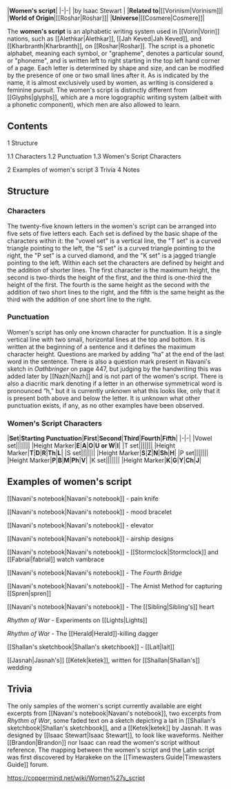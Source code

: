 |**Women's script**|
|-|-|
|by  Isaac Stewart |
|**Related to**|[[Vorinism\|Vorinism]]|
|**World of Origin**|[[Roshar\|Roshar]]|
|**Universe**|[[Cosmere\|Cosmere]]|

The **women's script** is an alphabetic writing system used in [[Vorin\|Vorin]] nations, such as [[Alethkar\|Alethkar]], [[Jah Keved\|Jah Keved]], and [[Kharbranth\|Kharbranth]], on [[Roshar\|Roshar]]. The script is a phonetic alphabet, meaning each symbol, or "grapheme", denotes a particular sound, or "phoneme", and is written left to right starting in the top left hand corner of a page. Each letter is determined by shape and size, and can be modified by the presence of one or two small lines after it. As is indicated by the name, it is almost exclusively used by women, as writing is considered a feminine pursuit. The women's script is distinctly different from [[Glyphs\|glyphs]], which are a more logographic writing system (albeit with a phonetic component), which men are also allowed to learn.

## Contents

1 Structure

1.1 Characters
1.2 Punctuation
1.3 Women's Script Characters


2 Examples of women's script
3 Trivia
4 Notes


## Structure
### Characters
The twenty-five known letters in the women's script can be arranged into five sets of five letters each. Each set is defined by the basic shape of the characters within it: the "vowel set" is a vertical line, the "T set" is a curved triangle pointing to the left, the "S set" is a curved triangle pointing to the right, the "P set" is a curved diamond, and the "K set" is a jagged triangle pointing to the left.
Within each set the characters are defined by height and the addition of shorter lines. The first character is the maximum height, the second is two-thirds the height of the first, and the third is one-third the height of the first. The fourth is the same height as the second with the addition of two short lines to the right, and the fifth is the same height as the third with the addition of one short line to the right.

### Punctuation
Women's script has only one known character for punctuation. It is a single vertical line with two small, horizontal lines at the top and bottom. It is written at the beginning of a sentence and it defines the maximum character height. Questions are marked by adding “ha” at the end of the last word in the sentence. There is also a question mark present in Navani's sketch in *Oathbringer* on page 447, but judging by the handwriting this was added later by [[Nazh\|Nazh]] and is not part of the women's script. There is also a diacritic mark denoting if a letter in an otherwise symmetrical word is pronounced “h,” but it is currently unknown what this looks like, only that it is present both above and below the letter. It is unknown what other punctuation exists, if any, as no other examples have been observed.

### Women's Script Characters
|**Set**|**Starting Punctuation**|**First**|**Second**|**Third**|**Fourth**|**Fifth**|
|-|-|
|Vowel set|||||||
|Height Marker|**E**|**A**|**O**|**U or W**|**I**|
|T set|||||||
|Height Marker|**T**|**D**|**R**|**Th**|**L**|
|S set|||||||
|Height Marker|**S**|**Z**|**N**|**Sh**|**H**|
|P set|||||||
|Height Marker|**P**|**B**|**M**|**Ph**|**V**|
|K set|||||||
|Height Marker|**K**|**G**|**Y**|**Ch**|**J**|

## Examples of women's script




[[Navani's notebook\|Navani's notebook]] - pain knife






[[Navani's notebook\|Navani's notebook]] - mood bracelet






[[Navani's notebook\|Navani's notebook]] - elevator






[[Navani's notebook\|Navani's notebook]] - airship designs






[[Navani's notebook\|Navani's notebook]] - [[Stormclock\|Stormclock]] and [[Fabrial\|fabrial]] watch vambrace






[[Navani's notebook\|Navani's notebook]] - The *Fourth Bridge*






[[Navani's notebook\|Navani's notebook]] - The Arnist Method for capturing [[Spren\|spren]]






[[Navani's notebook\|Navani's notebook]] - The [[Sibling\|Sibling's]] heart






*Rhythm of War* - Experiments on [[Lights\|Lights]]






*Rhythm of War* - The [[Herald\|Herald]]-killing dagger






[[Shallan's sketchbook\|Shallan's sketchbook]] - [[Lait\|lait]]






[[Jasnah\|Jasnah's]] [[Ketek\|ketek]], written for [[Shallan\|Shallan's]] wedding




## Trivia
The only samples of the women's script currently available are eight excerpts from [[Navani's notebook\|Navani's notebook]], two excerpts from *Rhythm of War*, some faded text on a sketch depicting a lait in [[Shallan's sketchbook\|Shallan's sketchbook]], and a [[Ketek\|ketek]] by Jasnah.
It was designed by [[Isaac Stewart\|Isaac Stewart]], to look like waveforms.
Neither [[Brandon\|Brandon]] nor Isaac can read the women's script without reference.
The mapping between the women's script and the Latin script was first discovered by Harakeke on the [[Timewasters Guide\|Timewasters Guide]] forum.


https://coppermind.net/wiki/Women%27s_script